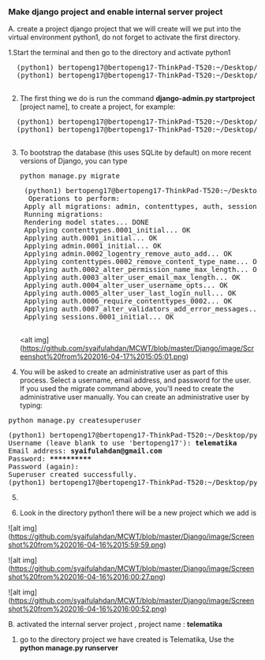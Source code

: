 ### Make django project and enable internal server project

A.  create a project django
project that we will create will we put into the virtual environment python1, do not forget to activate the first directory.

1.Start the terminal and then go to the directory and activate python1
  <pre>
  (python1) bertopeng17@bertopeng17-ThinkPad-T520:~/Desktop/python1$ <b>. bin/activate</b>
  (python1) bertopeng17@bertopeng17-ThinkPad-T520:~/Desktop/python1$
  </pre>
2. The first thing we do is run the command <b>django-admin.py startproject</b> [project name], to create a project, for example:
  <pre>
  (python1) bertopeng17@bertopeng17-ThinkPad-T520:~/Desktop/python1$ <b>django-admin.py startproject telematika</b>
  (python1) bertopeng17@bertopeng17-ThinkPad-T520:~/Desktop/python1$ 
  </pre>

3. To bootstrap the database (this uses SQLite by default) on more recent versions of Django, you can type
   <pre>python manage.py migrate</pre>

    <pre>
    (python1) bertopeng17@bertopeng17-ThinkPad-T520:~/Desktop/python1/telematika$ python manage.py migrate
     Operations to perform:
    Apply all migrations: admin, contenttypes, auth, sessions
    Running migrations:
    Rendering model states... DONE
    Applying contenttypes.0001_initial... OK
    Applying auth.0001_initial... OK
    Applying admin.0001_initial... OK
    Applying admin.0002_logentry_remove_auto_add... OK
    Applying contenttypes.0002_remove_content_type_name... OK
    Applying auth.0002_alter_permission_name_max_length... OK
    Applying auth.0003_alter_user_email_max_length... OK
    Applying auth.0004_alter_user_username_opts... OK
    Applying auth.0005_alter_user_last_login_null... OK
    Applying auth.0006_require_contenttypes_0002... OK
    Applying auth.0007_alter_validators_add_error_messages... OK
    Applying sessions.0001_initial... OK
    </pre>
    <alt img](https://github.com/syaifulahdan/MCWT/blob/master/Django/image/Screenshot%20from%202016-04-17%2015:05:01.png)
    
4. You will be asked to create an administrative user as part of this process. Select a username, email address, and password for the user. If you used the migrate command above, you'll need to create the administrative user manually. You can create an administrative user by typing: 
<pre>python manage.py createsuperuser</pre>
<pre>
(python1) bertopeng17@bertopeng17-ThinkPad-T520:~/Desktop/python1/telematika$ <b>python manage.py createsuperuser</b>
Username (leave blank to use 'bertopeng17'): <b>telematika</b>
Email address: <b>syaifulahdan@gmail.com</b>
Password: <b>**********</b>
Password (again): 
Superuser created successfully.
(python1) bertopeng17@bertopeng17-ThinkPad-T520:~/Desktop/python1/telematika$ 
</pre>

5. 

4. Look in the directory python1 there will be a new project which we add is

  ![alt img] (https://github.com/syaifulahdan/MCWT/blob/master/Django/image/Screenshot%20from%202016-04-16%2015:59:59.png)
  
  ![alt img] (https://github.com/syaifulahdan/MCWT/blob/master/Django/image/Screenshot%20from%202016-04-16%2016:00:27.png)
  
  ![alt img] (https://github.com/syaifulahdan/MCWT/blob/master/Django/image/Screenshot%20from%202016-04-16%2016:00:52.png)

B.  activated the internal server project , project name : <b>telematika</b>

1. go to the directory project we have created is Telematika, Use the <b>python manage.py runserver </b>
